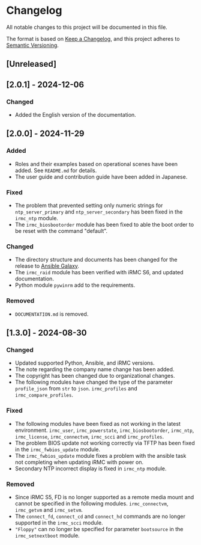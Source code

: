# Changelog

All notable changes to this project will be documented in this file.

The format is based on [Keep a Changelog](https://keepachangelog.com/en/1.1.0/),
and this project adheres to [Semantic Versioning](https://semver.org/spec/v2.0.0.html).

## [Unreleased]

## [2.0.1] - 2024-12-06

### Changed

- Added the English version of the documentation.

## [2.0.0] - 2024-11-29

### Added

- Roles and their examples based on operational scenes have been added. See `README.md` for details.
- The user guide and contribution guide have been added in Japanese.

### Fixed

- The problem that prevented setting only numeric strings for `ntp_server_primary` and `ntp_server_secondary` has been fixed in the `irmc_ntp` module.
- The `irmc_biosbootorder` module has been fixed to able the boot order to be reset with the command "default".

### Changed

- The directory structure and documents has been changed for the release to [Ansible Galaxy](https://galaxy.ansible.com/).
- The `irmc_raid` module has been verified with iRMC S6, and updated documentation.
- Python module `pywinrm` add to the requirements.

### Removed

- `DOCUMENTATION.md` is removed.

## [1.3.0] - 2024-08-30

### Changed

- Updated supported Python, Ansible, and iRMC versions.
- The note regarding the company name change has been added.
- The copyright has been changed due to organizational changes.
- The following modules have changed the type of the parameter `profile_json` from `str` to `json`.
  `irmc_profiles` and `irmc_compare_profiles`.

### Fixed

- The following modules have been fixed as not working in the latest environment.
  `irmc_user`, `irmc_powerstate`, `irmc_biosbootorder`, `irmc_ntp`, `irmc_license`, `irmc_connectvm`, `irmc_scci` and `irmc_profiles`.
- The problem BIOS update not working correctly via TFTP has been fixed in the `irmc_fwbios_update` module.
- The `irmc_fwbios_update` module fixes a problem with the ansible task not completing when updating iRMC with power on.
- Secondary NTP incorrect display is fixed in `irmc_ntp` module.

### Removed

- Since iRMC S5, FD is no longer supported as a remote media mount and cannot be specified in the following modules.
  `irmc_connectvm`, `irmc_getvm` and `irmc_setvm`.
- The `connect_fd`, `connect_cd` and `connect_hd` commands are no longer supported in the `irmc_scci` module.
- `"Floppy"` can no longer be specified for parameter `bootsource` in the `irmc_setnextboot` module.
